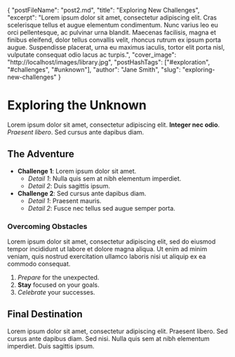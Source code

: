 {
    "postFileName": "post2.md",
    "title": "Exploring New Challenges",
    "excerpt": "Lorem ipsum dolor sit amet, consectetur adipiscing elit. Cras scelerisque tellus et augue elementum condimentum. Nunc varius leo eu orci pellentesque, ac pulvinar urna blandit. Maecenas facilisis, magna et finibus eleifend, dolor tellus convallis velit, rhoncus rutrum ex ipsum porta augue. Suspendisse placerat, urna eu maximus iaculis, tortor elit porta nisl, vulputate consequat odio lacus ac turpis.",
    "cover_image": "http://localhost/images/library.jpg",
    "postHashTags": ["#exploration", "#challenges", "#unknown"],
    "author": "Jane Smith",
    "slug": "exploring-new-challenges"
}
  
# Exploring the Unknown

Lorem ipsum dolor sit amet, consectetur adipiscing elit. **Integer nec odio**. *Praesent libero*. Sed cursus ante dapibus diam.

## The Adventure

- **Challenge 1**: Lorem ipsum dolor sit amet.
  - *Detail 1*: Nulla quis sem at nibh elementum imperdiet.
  - *Detail 2*: Duis sagittis ipsum.
- **Challenge 2**: Sed cursus ante dapibus diam.
  - *Detail 1*: Praesent mauris.
  - *Detail 2*: Fusce nec tellus sed augue semper porta.
  
### Overcoming Obstacles

Lorem ipsum dolor sit amet, consectetur adipiscing elit, sed do eiusmod tempor incididunt ut labore et dolore magna aliqua. Ut enim ad minim veniam, quis nostrud exercitation ullamco laboris nisi ut aliquip ex ea commodo consequat.

1. *Prepare* for the unexpected.
2. **Stay** focused on your goals.
3. *Celebrate* your successes.

## Final Destination

Lorem ipsum dolor sit amet, consectetur adipiscing elit. Praesent libero. Sed cursus ante dapibus diam. Sed nisi. Nulla quis sem at nibh elementum imperdiet. Duis sagittis ipsum.
